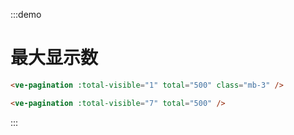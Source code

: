 :::demo

# 最大显示数

```html
<ve-pagination :total-visible="1" total="500" class="mb-3" />

<ve-pagination :total-visible="7" total="500" />
```

:::